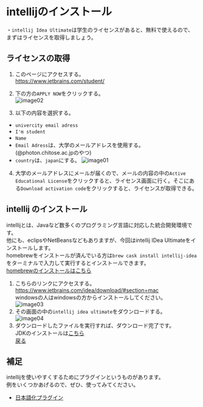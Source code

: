 # intellijのインストール  
・`intellij Idea Ultimate`は学生のライセンスがあると、無料で使えるので、まずはライセンスを取得しましょう。  


## ライセンスの取得  
1. このページにアクセスする。  
https://www.jetbrains.com/student/  

2. 下の方の`APPLY NOW`をクリックする。  
![image02](https://github.com/Yoshiki-Yamada/ProjectMember2019/blob/master/image02.png "image02")

3. 以下の内容を選択する。  
- `univercity email adress`  
- `I'm student`  
- `Name`  
- `Email Adress`は、大学のメールアドレスを使用する。(@photon.chitose.ac.jpのやつ)  
- `country`は、`japan`にする。 
![image01](https://github.com/Yoshiki-Yamada/ProjectMember2019/blob/master/image01.png "image01")
 

4. 大学のメールアドレスにメールが届くので、メールの内容の中の`Active Educational License`をクリックすると、ライセンス画面に行く。そこにある`Download activation code`をクリックすると、ライセンスが取得できる。

## intellij のインストール  
intellijとは、Javaなど数多くのプログラミング言語に対応した統合開発環境です。  
他にも、eclipsやNetBeansなどもありますが、今回はintellij IDea Ultimateをインストールします。  
homebrewをインストールが済んでいる方は`brew cask install intellij-idea`をターミナルで入力して実行するとインストールできます。  
[homebrewのインストールはこちら](https://github.com/Yoshiki-Yamada/ProjectMember2019/blob/master/home-brew-install.md)  
1. こちらのリンクにアクセスする。https://www.jetbrains.com/idea/download/#section=mac  
windowsの人はwindowsの方からインストールしてください。  
![image03](https://github.com/Yoshiki-Yamada/ProjectMember2019/blob/master/image03.png "image03")  
2. その画面の中の`intellij idea ultimate`をダウンロードする。  
![image04](https://github.com/Yoshiki-Yamada/ProjectMember2019/blob/master/image04.png "image04")  
3. ダウンロードしたファイルを実行すれば、ダウンロード完了です。  
 JDKのインストールは[こちら](https://github.com/Yoshiki-Yamada/ProjectMember2019/blob/master/README2.md)  
 [戻る](https://github.com/Yoshiki-Yamada/ProjectMember2019/blob/master/,環境設定用.md)
    
      
## 補足  
intellijを使いやすくするためにプラグインというものがあります。  
例をいくつかあげるので、ぜひ、使ってみてください。  
- [日本語化プラグイン](http://mergedoc.osdn.jp/#pleiades.html#PLUGIN)  
